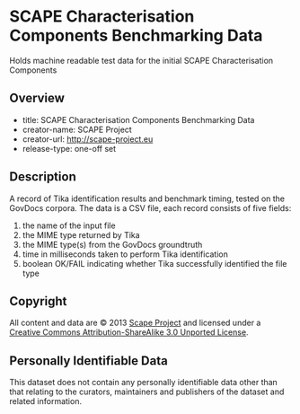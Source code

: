 SCAPE Characterisation Components Benchmarking Data
===================================================

Holds machine readable test data for the initial SCAPE Characterisation Components 

Overview
--------

* title: SCAPE Characterisation Components Benchmarking Data
* creator-name: SCAPE Project
* creator-url: http://scape-project.eu
* release-type: one-off set

Description
-----------
A record of Tika identification results and benchmark timing, tested on the GovDocs corpora.
The data is a CSV file, each record consists of five fields:

1. the name of the input file
2. the MIME type returned by Tika
3. the MIME type(s) from the GovDocs groundtruth
4. time in milliseconds taken to perform Tika identification
5. boolean OK/FAIL indicating whether Tika successfully identified the file type

Copyright
---------

All content and data are © 2013 [Scape Project](http://www.scape-project.eu/) and licensed under a [Creative Commons Attribution-ShareAlike 3.0 Unported License](http://creativecommons.org/licenses/by-sa/3.0/deed.en_GB).

Personally Identifiable Data 
----------------------------

This dataset does not contain any personally identifiable data other than that relating to the curators, maintainers and publishers of the dataset and related information. 
